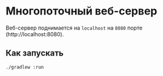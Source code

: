 # Многопоточный веб-сервер

Веб-сервер поднимается на `localhost` на `8080` порте (http://localhost:8080).

## Как запускать

```
./gradlew :run
```